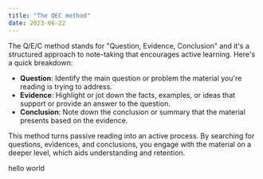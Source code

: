 ```yaml
---
title: "The QEC method"
date: 2023-06-22
---
```


The Q/E/C method stands for "Question, Evidence, Conclusion" and it's a structured approach to note-taking that encourages active learning. Here's a quick breakdown:

- **Question**: Identify the main question or problem the material you're reading is trying to address.
- **Evidence**: Highlight or jot down the facts, examples, or ideas that support or provide an answer to the question.
- **Conclusion**: Note down the conclusion or summary that the material presents based on the evidence.

This method turns passive reading into an active process. By searching for questions, evidences, and conclusions, you engage with the material on a deeper level, which aids understanding and retention.

hello world